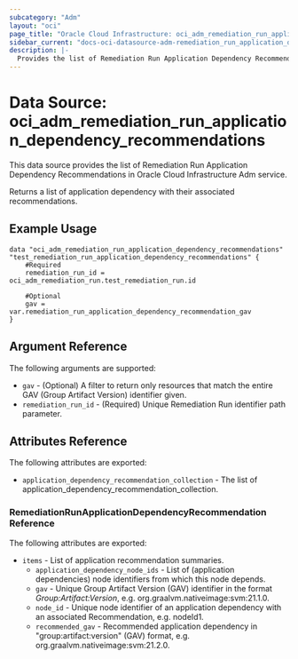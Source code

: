 ```yaml
---
subcategory: "Adm"
layout: "oci"
page_title: "Oracle Cloud Infrastructure: oci_adm_remediation_run_application_dependency_recommendations"
sidebar_current: "docs-oci-datasource-adm-remediation_run_application_dependency_recommendations"
description: |-
  Provides the list of Remediation Run Application Dependency Recommendations in Oracle Cloud Infrastructure Adm service
---
```


# Data Source: oci_adm_remediation_run_application_dependency_recommendations
This data source provides the list of Remediation Run Application Dependency Recommendations in Oracle Cloud Infrastructure Adm service.

Returns a list of application dependency with their associated recommendations.

## Example Usage

```hcl
data "oci_adm_remediation_run_application_dependency_recommendations" "test_remediation_run_application_dependency_recommendations" {
	#Required
	remediation_run_id = oci_adm_remediation_run.test_remediation_run.id

	#Optional
	gav = var.remediation_run_application_dependency_recommendation_gav
}
```

## Argument Reference

The following arguments are supported:

* `gav` - (Optional) A filter to return only resources that match the entire GAV (Group Artifact Version) identifier given.
* `remediation_run_id` - (Required) Unique Remediation Run identifier path parameter.


## Attributes Reference

The following attributes are exported:

* `application_dependency_recommendation_collection` - The list of application_dependency_recommendation_collection.

### RemediationRunApplicationDependencyRecommendation Reference

The following attributes are exported:

* `items` - List of application recommendation summaries.
	* `application_dependency_node_ids` - List of (application dependencies) node identifiers from which this node depends.
	* `gav` - Unique Group Artifact Version (GAV) identifier in the format _Group:Artifact:Version_, e.g. org.graalvm.nativeimage:svm:21.1.0.
	* `node_id` - Unique node identifier of an application dependency with an associated Recommendation, e.g. nodeId1.
	* `recommended_gav` - Recommended application dependency in "group:artifact:version" (GAV) format, e.g. org.graalvm.nativeimage:svm:21.2.0.

